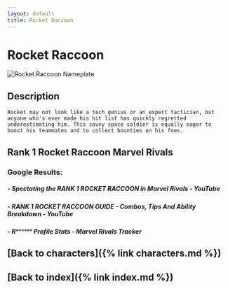 ```yaml
---
layout: default
title: Rocket Raccoon
---
```


# Rocket Raccoon

![Rocket Raccoon Nameplate](../images/Rocket_Raccoon.png)

## Description

    Rocket may not look like a tech genius or an expert tactician, but anyone who's ever made his hit list has quickly regretted underestimating him. This savvy space soldier is equally eager to boost his teammates and to collect bounties on his foes.

## Rank 1 Rocket Raccoon Marvel Rivals

### Google Results:

##### - Spectating the RANK 1 ROCKET RACCOON in Marvel Rivals - YouTube
##### - RANK 1 ROCKET RACCOON GUIDE - Combos, Tips And Ability Breakdown - YouTube
##### - Rᵃᶜᶜᵒᵒⁿ Profile Stats - Marvel Rivals Tracker 

## [Back to characters]({% link characters.md %})

## [Back to index]({% link index.md %})

